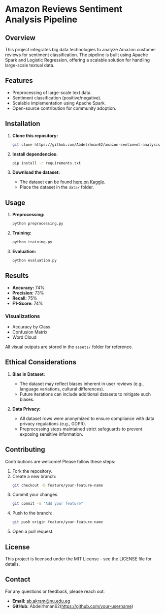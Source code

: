 # Amazon Reviews Sentiment Analysis Pipeline

## Overview
This project integrates big data technologies to analyze Amazon customer reviews for sentiment classification. The pipeline is built using Apache Spark and Logistic Regression, offering a scalable solution for handling large-scale textual data.

## Features
- Preprocessing of large-scale text data.
- Sentiment classification (positive/negative).
- Scalable implementation using Apache Spark.
- Open-source contribution for community adoption.

## Installation

1. **Clone this repository:**
   ```bash
   git clone https://github.com/Abdelrhman62/amazon-sentiment-analysis-pipeline.git
   ```

2. **Install dependencies:**
   ```bash
   pip install -r requirements.txt
   ```

3. **Download the dataset:**
   - The dataset can be found [here on Kaggle](https://www.kaggle.com/datasets/yacharki/amazon-reviews-for-sa-binary-negative-positive-csv).
   - Place the dataset in the `data/` folder.

## Usage

1. **Preprocessing:**
   ```bash
   python preprocessing.py
   ```

2. **Training:**
   ```bash
   python training.py
   ```

3. **Evaluation:**
   ```bash
   python evaluation.py
   ```

## Results
- **Accuracy:** 74%
- **Precision:** 73%
- **Recall:** 75%
- **F1-Score:** 74%

### Visualizations
- Accuracy by Class
- Confusion Matrix
- Word Cloud

All visual outputs are stored in the `assets/` folder for reference.

## Ethical Considerations

1. **Bias in Dataset:**
   - The dataset may reflect biases inherent in user reviews (e.g., language variations, cultural differences).
   - Future iterations can include additional datasets to mitigate such biases.

2. **Data Privacy:**
   - All dataset rows were anonymized to ensure compliance with data privacy regulations (e.g., GDPR).
   - Preprocessing steps maintained strict safeguards to prevent exposing sensitive information.

## Contributing
Contributions are welcome! Please follow these steps:
1. Fork the repository.
2. Create a new branch:
   ```bash
   git checkout -b feature/your-feature-name
   ```
3. Commit your changes:
   ```bash
   git commit -m "Add your feature"
   ```
4. Push to the branch:
   ```bash
   git push origin feature/your-feature-name
   ```
5. Open a pull request.

## License
This project is licensed under the MIT License - see the LICENSE file for details.

## Contact
For any questions or feedback, please reach out:
- **Email:** ab.akram@nu.edu.eg
- **GitHub:** Abdelrhman62(https://github.com/your-username)

